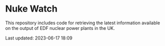 # Nuke Watch

This repository includes code for retrieving the latest information available on the output of EDF nuclear power plants in the UK.

Last updated: 2023-06-17 18:09